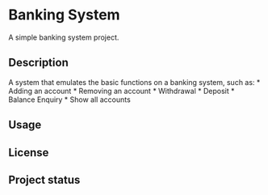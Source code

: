 # Banking System
A simple banking system project.

## Description
A system that emulates the basic functions on a banking system, such as:
    * Adding an account
    * Removing an account
    * Withdrawal
    * Deposit
    * Balance Enquiry
    * Show all accounts

## Usage
## License

## Project status
